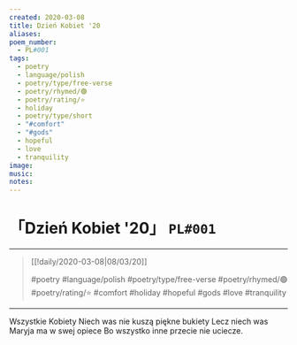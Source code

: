 ```yaml
---
created: 2020-03-08
title: Dzień Kobiet '20
aliases:
poem_number:
  - PL#001
tags:
  - poetry
  - language/polish
  - poetry/type/free-verse
  - poetry/rhymed/🟢
  - poetry/rating/⭐
  - holiday
  - poetry/type/short
  - "#comfort"
  - "#gods"
  - hopeful
  - love
  - tranquility
image:
music:
notes:
---
```

# 「Dzień Kobiet '20」 `PL#001`

---

> [[!daily/2020-03-08|08/03/20]]
> 
> #poetry 
> #language/polish 
> #poetry/type/free-verse 
> #poetry/rhymed/🟢  
> #poetry/rating/⭐ 
> #comfort #holiday #hopeful #gods #love #tranquility 

---

Wszystkie Kobiety
Niech was nie kuszą piękne bukiety
Lecz niech was Maryja ma w swej opiece
Bo wszystko inne przecie nie uciecze.